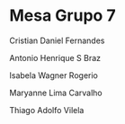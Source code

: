 # Mesa Grupo 7

<p>Cristian Daniel Fernandes</p>
<p>Antonio Henrique S Braz</p>
<p>Isabela Wagner Rogerio</p>
<p>Maryanne Lima Carvalho</p>
<p>Thiago Adolfo Vilela</p>

